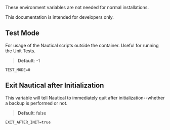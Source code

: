 These environment variables are not needed for normal installations.

This documentation is intended for developers only.

## Test Mode
For usage of the Nautical scripts outside the container. Useful for running the Unit Tests.

> **Default**: -1

```properties
TEST_MODE=0
```


## Exit Nautical after Initialization
This variable will tell Nautical to immediately quit after initialization--whether a backup is performed or not.

> **Default**: false

```properties
EXIT_AFTER_INIT=true
```


